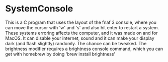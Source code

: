 # SystemConsole
This is a C program that uses the layout of the fnaf 3 console, where you can move the cursor with 'w' and 's' and also hit enter to restart a system. These systems erroring affects the computer, and it was made on and for MacOS. It can disable your internet, sound and it can make your display dark (and flash slightly) randomly. The chance can be tweaked. The brightness modifier requires a brightness console command, which you can get with homebrew by doing 'brew install brightness'
